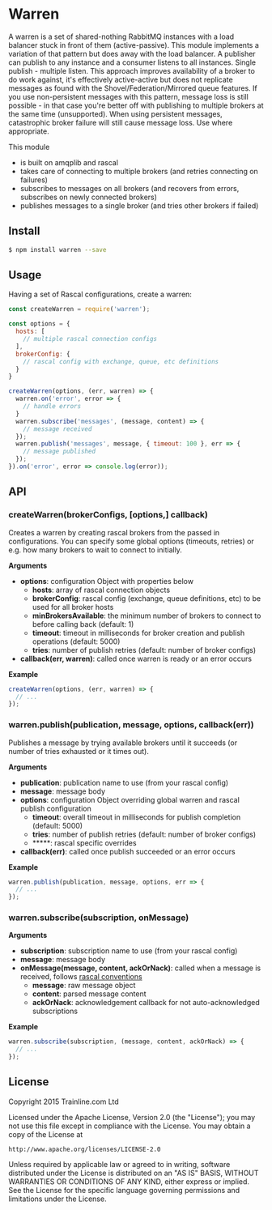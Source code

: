 # Warren

A warren is a set of shared-nothing RabbitMQ instances with a load balancer stuck in front of them (active-passive). This module implements a variation of that pattern but does away with the load balancer.  A publisher can publish to any instance and a consumer listens to all instances. Single publish - multiple listen. This approach improves availability of a broker to do work against, it's effectively active-active but does not replicate messages as found with the Shovel/Federation/Mirrored queue features.  If you use non-persistent messages with this pattern, message loss is still possible - in that case you're better off with publishing to multiple brokers at the same time  (unsupported).  When using persistent messages, catastrophic broker failure will still cause message loss. Use where appropriate.

This module
* is built on amqplib and rascal
* takes care of connecting to multiple brokers (and retries connecting on failures)
* subscribes to messages on all brokers (and recovers from errors, subscribes on newly connected brokers)
* publishes messages to a single broker (and tries other brokers if failed)

## Install

```bash
$ npm install warren --save
```

## Usage

Having a set of Rascal configurations, create a warren:

```js
const createWarren = require('warren');

const options = {
  hosts: [
    // multiple rascal connection configs
  ],
  brokerConfig: {
    // rascal config with exchange, queue, etc definitions
  }
}

createWarren(options, (err, warren) => {
  warren.on('error', error => {
    // handle errors
  }
  warren.subscribe('messages', (message, content) => {
    // message received
  });
  warren.publish('messages', message, { timeout: 100 }, err => {
    // message published
  });
}).on('error', error => console.log(error));
```


## API

### createWarren(brokerConfigs, [options,] callback)

Creates a warren by creating rascal brokers from the passed in configurations. You can specify some global options (timeouts, retries) or e.g. how many brokers to wait to connect to initially.

**Arguments**
* **options**: configuration Object with properties below
    * **hosts**: array of rascal connection objects
    * **brokerConfig**: rascal config (exchange, queue definitions, etc) to be used for all broker hosts
    * **minBrokersAvailable**: the minimum number of brokers to connect to before calling back (default: 1)
    * **timeout**: timeout in milliseconds for broker creation and publish operations (default: 5000)
    * **tries**: number of publish retries (default: number of broker configs)  
* **callback(err, warren)**: called once warren is ready or an error occurs

**Example**

```js
createWarren(options, (err, warren) => {
  // ...
});
```

### warren.publish(publication, message, options, callback(err))

Publishes a message by trying available brokers until it succeeds (or number of tries exhausted or it times out).

**Arguments**

* **publication**: publication name to use (from your rascal config)
* **message**: message body
* **options**: configuration Object overriding global warren and rascal publish configuration
    * **timeout**: overall timeout in milliseconds for publish completion (default: 5000)
    * **tries**: number of publish retries (default: number of broker configs)
    * *****: rascal specific overrides
* **callback(err)**: called once publish succeeded or an error occurs

**Example**

```js
warren.publish(publication, message, options, err => {
  // ...
});
```

### warren.subscribe(subscription, onMessage)

**Arguments**

* **subscription**: subscription name to use (from your rascal config)
* **message**: message body
* **onMessage(message, content, ackOrNack)**: called when a message is received, follows [rascal conventions](https://github.com/guidesmiths/rascal#subscriptions)
    * **message**: raw message object
    * **content**: parsed message content
    * **ackOrNack**: acknowledgement callback for not auto-acknowledged subscriptions

**Example**

```js
warren.subscribe(subscription, (message, content, ackOrNack) => {
  // ...
});
```

## License

Copyright 2015 Trainline.com Ltd

Licensed under the Apache License, Version 2.0 (the "License");
you may not use this file except in compliance with the License.
You may obtain a copy of the License at

    http://www.apache.org/licenses/LICENSE-2.0

Unless required by applicable law or agreed to in writing, software
distributed under the License is distributed on an "AS IS" BASIS,
WITHOUT WARRANTIES OR CONDITIONS OF ANY KIND, either express or implied.
See the License for the specific language governing permissions and
limitations under the License.
